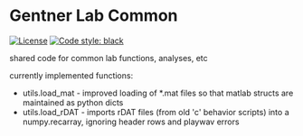 Gentner Lab Common
====================

[![License](https://img.shields.io/badge/License-BSD%203--Clause-blue.svg)](https://github.com/gentnerlab/glab-common-py/blob/master/LICENSE)
[![Code style: black](https://img.shields.io/badge/code%20style-black-000000.svg)](https://github.com/ambv/black)

shared code for common lab functions, analyses, etc

currently implemented functions:

* utils.load_mat - improved loading of *.mat files so that matlab structs are maintained as python dicts
* utils.load_rDAT - imports rDAT files (from old 'c' behavior scripts) into a numpy.recarray, ignoring header rows and playwav errors
